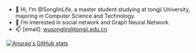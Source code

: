 - 👋 Hi, I’m @SonglinLife, a master student studying at tongji University, majoring in Computer Science and Technology.
- 👀 I’m interested in social network and Graph Neural Network.
- 📫 [email]: wusonglin@tongji.edu.cn 


[![Anurag's GitHub stats](https://github-readme-stats.vercel.app/api?username=songlinlife&show_icons=true&theme=tokyonight)](https://github.com/anuraghazra/github-readme-stats)

<!---
WusonglinLife/WusonglinLife is a ✨ special ✨ repository because its `README.md` (this file) appears on your GitHub profile.
You can click the Preview link to take a look at your changes.
--->
